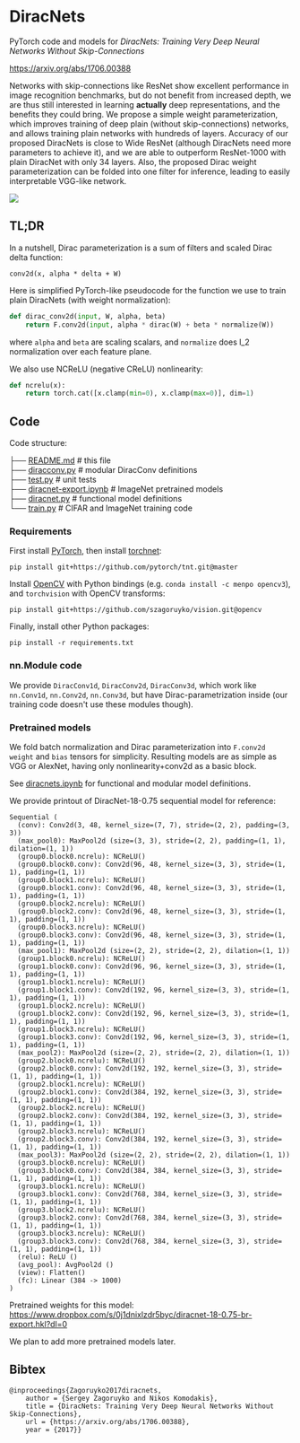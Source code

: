 DiracNets
=========

PyTorch code and models for *DiracNets: Training Very Deep Neural Networks Without Skip-Connections*

<https://arxiv.org/abs/1706.00388>

Networks with skip-connections like ResNet show excellent performance in image recognition benchmarks, but do not benefit from increased depth, we are thus still interested in learning __actually__ deep representations, and the benefits they could bring. We propose a simple weight parameterization, which improves training of deep plain (without skip-connections) networks, and allows training plain networks with hundreds of layers. Accuracy of our proposed DiracNets is close to Wide ResNet (although DiracNets need more parameters to achieve it), and we are able to outperform ResNet-1000 with plain DiracNet with only 34 layers. Also, the proposed Dirac weight parameterization can be folded into one filter for inference, leading to easily interpretable VGG-like network.

<img src=http://imagine.enpc.fr/~zagoruys/delta-circles.svg>


## TL;DR

In a nutshell, Dirac parameterization is a sum of filters and scaled Dirac delta function:

```
conv2d(x, alpha * delta + W)
```

Here is simplified PyTorch-like pseudocode for the function we use to train plain DiracNets (with weight normalization):

```python
def dirac_conv2d(input, W, alpha, beta)
    return F.conv2d(input, alpha * dirac(W) + beta * normalize(W))
```

where `alpha` and `beta` are scaling scalars, and `normalize` does l_2 normalization over each feature plane.

We also use NCReLU (negative CReLU) nonlinearity:

```python
def ncrelu(x):
    return torch.cat([x.clamp(min=0), x.clamp(max=0)], dim=1)
```


## Code

Code structure:

├── [README.md](README.md)          # this file<br>
├── [diracconv.py](diracconv.py)    # modular DiracConv definitions<br>
├── [test.py](test.py)              # unit tests<br>
├── [diracnet-export.ipynb](diracnet-export.ipynb) # ImageNet pretrained models<br>
├── [diracnet.py](diracnet.py)      # functional model definitions<br>
└── [train.py](train.py)            # CIFAR and ImageNet training code<br>

### Requirements

First install [PyTorch](https://pytorch.org), then install [torchnet](https://github.com/pytorch/tnt):

```
pip install git+https://github.com/pytorch/tnt.git@master
```

Install [OpenCV](https://opencv.org) with Python bindings (e.g. `conda install -c menpo opencv3`), and `torchvision`
with OpenCV transforms:

```
pip install git+https://github.com/szagoruyko/vision.git@opencv
```

Finally, install other Python packages:

```
pip install -r requirements.txt
```


### nn.Module code

We provide `DiracConv1d`, `DiracConv2d`, `DiracConv3d`, which work like `nn.Conv1d`, `nn.Conv2d`, `nn.Conv3d`, but have Dirac-parametrization inside (our training code doesn't use these modules though).


### Pretrained models

We fold batch normalization and Dirac parameterization into `F.conv2d` `weight` and `bias` tensors for simplicity. Resulting models are as simple as VGG or AlexNet, having only nonlinearity+conv2d as a basic block.

See [diracnets.ipynb](diracnets.ipynb) for functional and modular model definitions.

We provide printout of DiracNet-18-0.75 sequential model for reference:

```
Sequential (
  (conv): Conv2d(3, 48, kernel_size=(7, 7), stride=(2, 2), padding=(3, 3))
  (max_pool0): MaxPool2d (size=(3, 3), stride=(2, 2), padding=(1, 1), dilation=(1, 1))
  (group0.block0.ncrelu): NCReLU()
  (group0.block0.conv): Conv2d(96, 48, kernel_size=(3, 3), stride=(1, 1), padding=(1, 1))
  (group0.block1.ncrelu): NCReLU()
  (group0.block1.conv): Conv2d(96, 48, kernel_size=(3, 3), stride=(1, 1), padding=(1, 1))
  (group0.block2.ncrelu): NCReLU()
  (group0.block2.conv): Conv2d(96, 48, kernel_size=(3, 3), stride=(1, 1), padding=(1, 1))
  (group0.block3.ncrelu): NCReLU()
  (group0.block3.conv): Conv2d(96, 48, kernel_size=(3, 3), stride=(1, 1), padding=(1, 1))
  (max_pool1): MaxPool2d (size=(2, 2), stride=(2, 2), dilation=(1, 1))
  (group1.block0.ncrelu): NCReLU()
  (group1.block0.conv): Conv2d(96, 96, kernel_size=(3, 3), stride=(1, 1), padding=(1, 1))
  (group1.block1.ncrelu): NCReLU()
  (group1.block1.conv): Conv2d(192, 96, kernel_size=(3, 3), stride=(1, 1), padding=(1, 1))
  (group1.block2.ncrelu): NCReLU()
  (group1.block2.conv): Conv2d(192, 96, kernel_size=(3, 3), stride=(1, 1), padding=(1, 1))
  (group1.block3.ncrelu): NCReLU()
  (group1.block3.conv): Conv2d(192, 96, kernel_size=(3, 3), stride=(1, 1), padding=(1, 1))
  (max_pool2): MaxPool2d (size=(2, 2), stride=(2, 2), dilation=(1, 1))
  (group2.block0.ncrelu): NCReLU()
  (group2.block0.conv): Conv2d(192, 192, kernel_size=(3, 3), stride=(1, 1), padding=(1, 1))
  (group2.block1.ncrelu): NCReLU()
  (group2.block1.conv): Conv2d(384, 192, kernel_size=(3, 3), stride=(1, 1), padding=(1, 1))
  (group2.block2.ncrelu): NCReLU()
  (group2.block2.conv): Conv2d(384, 192, kernel_size=(3, 3), stride=(1, 1), padding=(1, 1))
  (group2.block3.ncrelu): NCReLU()
  (group2.block3.conv): Conv2d(384, 192, kernel_size=(3, 3), stride=(1, 1), padding=(1, 1))
  (max_pool3): MaxPool2d (size=(2, 2), stride=(2, 2), dilation=(1, 1))
  (group3.block0.ncrelu): NCReLU()
  (group3.block0.conv): Conv2d(384, 384, kernel_size=(3, 3), stride=(1, 1), padding=(1, 1))
  (group3.block1.ncrelu): NCReLU()
  (group3.block1.conv): Conv2d(768, 384, kernel_size=(3, 3), stride=(1, 1), padding=(1, 1))
  (group3.block2.ncrelu): NCReLU()
  (group3.block2.conv): Conv2d(768, 384, kernel_size=(3, 3), stride=(1, 1), padding=(1, 1))
  (group3.block3.ncrelu): NCReLU()
  (group3.block3.conv): Conv2d(768, 384, kernel_size=(3, 3), stride=(1, 1), padding=(1, 1))
  (relu): ReLU ()
  (avg_pool): AvgPool2d ()
  (view): Flatten()
  (fc): Linear (384 -> 1000)
)
```

Pretrained weights for this model: <https://www.dropbox.com/s/0j1dnixlzdr5byc/diracnet-18-0.75-br-export.hkl?dl=0>

We plan to add more pretrained models later.

## Bibtex

```
@inproceedings{Zagoruyko2017diracnets,
    author = {Sergey Zagoruyko and Nikos Komodakis},
    title = {DiracNets: Training Very Deep Neural Networks Without Skip-Connections},
    url = {https://arxiv.org/abs/1706.00388},
    year = {2017}}
```
